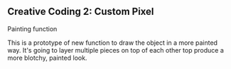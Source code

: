 ## Creative Coding 2: Custom Pixel

Painting function

This is a prototype of new function to draw the object in a more painted way. It's going to layer multiple pieces on top of each other top produce a more blotchy, painted look.
